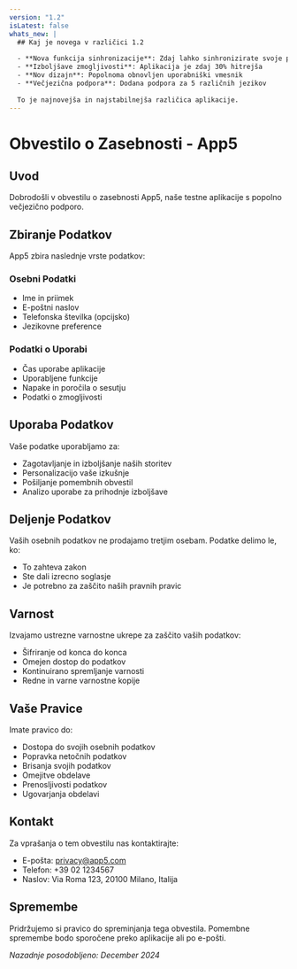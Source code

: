 ```yaml
---
version: "1.2"
isLatest: false
whats_new: |
  ## Kaj je novega v različici 1.2
  
  - **Nova funkcija sinhronizacije**: Zdaj lahko sinhronizirate svoje podatke med napravami
  - **Izboljšave zmogljivosti**: Aplikacija je zdaj 30% hitrejša
  - **Nov dizajn**: Popolnoma obnovljen uporabniški vmesnik
  - **Večjezična podpora**: Dodana podpora za 5 različnih jezikov
  
  To je najnovejša in najstabilnejša različica aplikacije.
---
```


# Obvestilo o Zasebnosti - App5

## Uvod

Dobrodošli v obvestilu o zasebnosti App5, naše testne aplikacije s popolno večjezično podporo.

## Zbiranje Podatkov

App5 zbira naslednje vrste podatkov:

### Osebni Podatki
- Ime in priimek
- E-poštni naslov
- Telefonska številka (opcijsko)
- Jezikovne preference

### Podatki o Uporabi
- Čas uporabe aplikacije
- Uporabljene funkcije
- Napake in poročila o sesutju
- Podatki o zmogljivosti

## Uporaba Podatkov

Vaše podatke uporabljamo za:
- Zagotavljanje in izboljšanje naših storitev
- Personalizacijo vaše izkušnje
- Pošiljanje pomembnih obvestil
- Analizo uporabe za prihodnje izboljšave

## Deljenje Podatkov

Vaših osebnih podatkov ne prodajamo tretjim osebam. Podatke delimo le, ko:
- To zahteva zakon
- Ste dali izrecno soglasje
- Je potrebno za zaščito naših pravnih pravic

## Varnost

Izvajamo ustrezne varnostne ukrepe za zaščito vaših podatkov:
- Šifriranje od konca do konca
- Omejen dostop do podatkov
- Kontinuirano spremljanje varnosti
- Redne in varne varnostne kopije

## Vaše Pravice

Imate pravico do:
- Dostopa do svojih osebnih podatkov
- Popravka netočnih podatkov
- Brisanja svojih podatkov
- Omejitve obdelave
- Prenosljivosti podatkov
- Ugovarjanja obdelavi

## Kontakt

Za vprašanja o tem obvestilu nas kontaktirajte:
- E-pošta: privacy@app5.com
- Telefon: +39 02 1234567
- Naslov: Via Roma 123, 20100 Milano, Italija

## Spremembe

Pridržujemo si pravico do spreminjanja tega obvestila. Pomembne spremembe bodo sporočene preko aplikacije ali po e-pošti.

*Nazadnje posodobljeno: December 2024*
